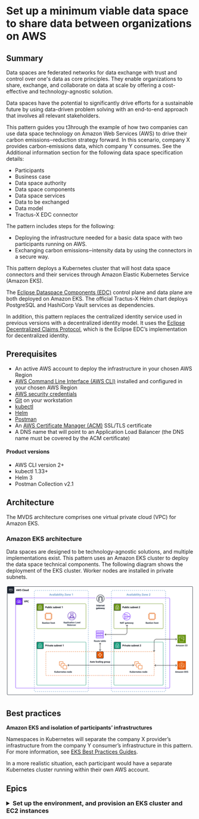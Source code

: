 <!-- Hidden CSS (won't render) -->
<style>
  .h3-style {
    font-size: 1.17em; /* Default <h3> size */
    font-weight: bold;
    margin: 0; /* Optional: Adjust spacing */
  }
</style>
# Set up a minimum viable data space to share data between organizations on AWS

## Summary

Data spaces are federated networks for data exchange with trust and control over one's data as core principles. They enable organizations to share, exchange, and collaborate on data at scale by offering a cost-effective and technology-agnostic solution.

Data spaces have the potential to significantly drive efforts for a sustainable future by using data-driven problem solving with an end-to-end approach that involves all relevant stakeholders.

This pattern guides you t3hrough the example of how two companies can use data space technology on Amazon Web Services (AWS) to drive their carbon emissions‒reduction strategy forward. In this scenario, company X provides carbon-emissions data, which company Y consumes. See the Additional information section for the following data space specification details:

* Participants
* Business case
* Data space authority
* Data space components
* Data space services
* Data to be exchanged
* Data model
* Tractus-X EDC connector

The pattern includes steps for the following:

* Deploying the infrastructure needed for a basic data space with two participants running on AWS.
* Exchanging carbon emissions‒intensity data by using the connectors in a secure way.

This pattern deploys a Kubernetes cluster that will host data space connectors and their services through Amazon Elastic Kubernetes Service (Amazon EKS).

The [Eclipse Dataspace Components (EDC)](https://github.com/eclipse-edc) control plane and data plane are both deployed on Amazon EKS. The official Tractus-X Helm chart deploys PostgreSQL and HashiCorp Vault services as dependencies.

In addition, this pattern replaces the centralized identity service used in previous versions with a decentralized identity model. It uses the [Eclipse Decentralized Claims Protocol](https://eclipse-dataspace-dcp.github.io/decentralized-claims-protocol), which is the Eclipse EDC’s implementation for decentralized identity.

## Prerequisites

* An active AWS account to deploy the infrastructure in your chosen AWS Region
* [AWS Command Line Interface (AWS CLI)](https://docs.aws.amazon.com/cli/latest/userguide/getting-started-install.html) installed and configured in your chosen AWS Region
* [AWS security credentials](https://docs.aws.amazon.com/cli/latest/userguide/cli-configure-envvars.html)
* [Git](https://github.com/git-guides/install-git) on your workstation
* [kubectl](https://kubernetes.io/docs/tasks/tools/)
* [Helm](https://helm.sh/docs/intro/install/)
* [Postman](https://www.postman.com/downloads/)
* An [AWS Certificate Manager (ACM)](https://docs.aws.amazon.com/acm/latest/userguide/acm-overview.html) SSL/TLS certificate
* A DNS name that will point to an Application Load Balancer (the DNS name must be covered by the ACM certificate)

#### Product versions

* AWS CLI version 2+
* kubectl 1.33+
* Helm 3
* Postman Collection v2.1

## Architecture

The MVDS architecture comprises one virtual private cloud (VPC) for Amazon EKS.

### Amazon EKS architecture

Data spaces are designed to be technology-agnostic solutions, and multiple implementations exist. This pattern uses an Amazon EKS cluster to deploy the data space technical components. The following diagram shows the deployment of the EKS cluster. Worker nodes are installed in private subnets.

![eks architecture](./assets/Amazon%20EKS%20architecture.png)

## Best practices

**Amazon EKS and isolation of participants’ infrastructures**

Namespaces in Kubernetes will separate the company X provider’s infrastructure from the company Y consumer’s infrastructure in this pattern. For more information, see [EKS Best Practices Guides](https://docs.aws.amazon.com/eks/latest/best-practices/security.html).

In a more realistic situation, each participant would have a separate Kubernetes cluster running within their own AWS account.

## Epics

<details>
  <summary class="h3-style">Set up the environment, and provision an EKS cluster and EC2 instances</summary>
<br>

| **Task**                                   | **Description**                                                                                                                                                                                                                                                                                                            | **Skills required** |
|--------------------------------------------|----------------------------------------------------------------------------------------------------------------------------------------------------------------------------------------------------------------------------------------------------------------------------------------------------------------------------|---------------------|
| **Clone the repository.**                  | To clone the repository to your workstation, run the following command:<br><br>```bash<br>git clone https://github.com/Think-iT-Labs/aws-patterns-edc<br>```<br><br>The workstation must have access to your AWS account.                                                                                                  | DevOps engineer     |
| **Provision the Kubernetes cluster and set up namespaces.** | To deploy a simplified default EKS cluster in your account, run the following `eksctl` command on the workstation where you cloned the repo:<br><br>```bash<br>eksctl create cluster<br>```<br><br>The command creates the VPC and subnets that span three different Availability Zones. It also creates two `m5.large` EC2 instances.<br><br>For more information and example output, see the [eksctl guide](https://eksctl.io). | DevOps engineer     |
